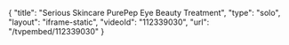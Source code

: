 {
    "title": "Serious Skincare PurePep Eye Beauty Treatment",
    "type": "solo",
    "layout": "iframe-static",
    "videoId": "112339030",
    "url": "\/tvpembed\/112339030"
}